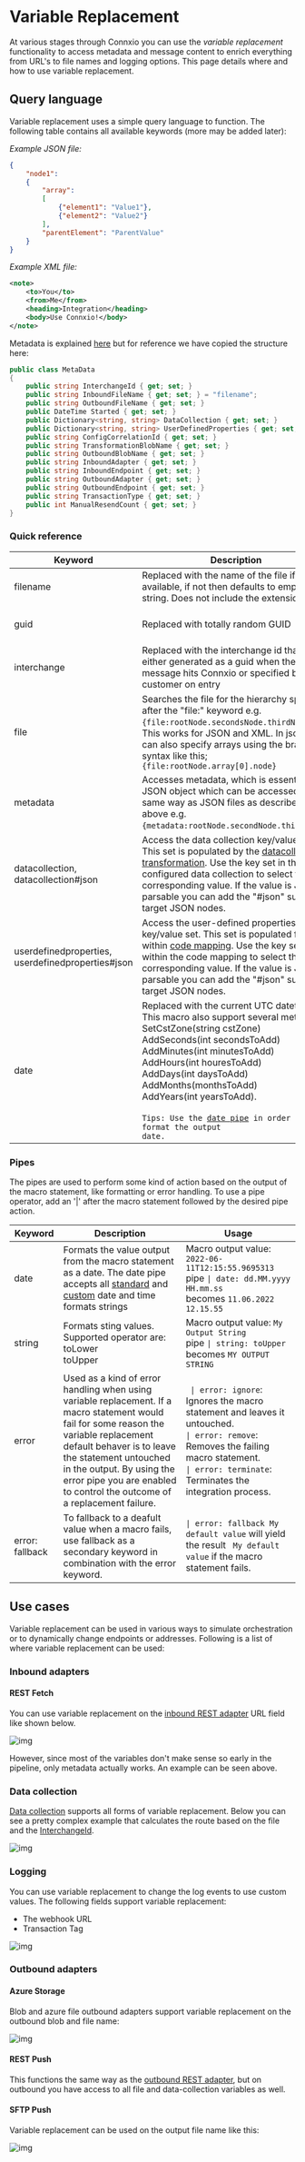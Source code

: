 # Variable Replacement

At various stages through Connxio you can use the *variable replacement* functionality to access metadata and message content to enrich everything from URL's to file names and logging options. This page details where and how to use variable replacement.

## Query language

Variable replacement uses a simple query language to function. The following table contains all available keywords (more may be added later):

*Example JSON file:*

```json
{ 
    "node1": 
    { 
        "array": 
        [ 
            {"element1": "Value1"},
            {"element2": "Value2"}
        ],
        "parentElement": "ParentValue"
    } 
}    
```

*Example XML file:*

```xml
<note>
    <to>You</to>
    <from>Me</from>
    <heading>Integration</heading>
    <body>Use Connxio!</body>
</note>
```

Metadata is explained [here](/integrations/metadata) but for reference we have copied the structure here:

```csharp
public class MetaData
{
    public string InterchangeId { get; set; }
    public string InboundFileName { get; set; } = "filename";
    public string OutboundFileName { get; set; }
    public DateTime Started { get; set; }
    public Dictionary<string, string> DataCollection { get; set; }
    public Dictionary<string, string> UserDefinedProperties { get; set; }
    public string ConfigCorrelationId { get; set; }
    public string TransformationBlobName { get; set; }
    public string OutboundBlobName { get; set; }
    public string InboundAdapter { get; set; }
    public string InboundEndpoint { get; set; }
    public string OutboundAdapter { get; set; }
    public string OutboundEndpoint { get; set; }
    public string TransactionType { get; set; }
    public int ManualResendCount { get; set; }
}
```

### Quick reference

| Keyword | Description | Variable value | Usage |
| --- | --- | --- | --- |
| filename | Replaced with the name of the file if available, if not then defaults to empty string. Does not include the extension. | myfilename.txt | `http://www.myapi.com/{filename}` <br/>  becomes `http://www.myapi.com/myfilename` |
| guid | Replaced with totally random GUID | 4ec6cc49-6d66-4a2a-b0ac-c5ab942cbdab | `http://www.myapi.com/{guid}` <br/>  becomes `http://www.myapi.com/4ec6cc49-6d66-4a2a-b0ac-c5ab942cbdab` |
| interchange | Replaced with the interchange id that is either generated as a guid when the message hits Connxio or specified by the customer on entry | myid-1 | `http://www.myapi.com/{interchange}` <br/> becomes `http://www.myapi.com/myid-1` |
| file | Searches the file for the hierarchy specified after the "file:" keyword e.g. `{file:rootNode.secondsNode.thirdNode}`. This works for JSON and XML. In json you can also specify arrays using the bracket syntax like this; `{file:rootNode.array[0].node}` | See example json and xml above | JSON: `http://www.myapi.com/{file:node1.array[1].element2}` <br/>  becomes `http://www.myapi.com/Value2` <br/> <br/> XML: `http://www.myapi.com/{file:note.heading}` <br/>  becomes `http://www.myapi.com/integration`
| metadata | Accesses metadata, which is essentially a JSON object which can be accessed in the same way as JSON files as described above e.g. `{metadata:rootNode.secondNode.thirdNode}`. | See *Metadata* structure above | `http://www.myapi.com/{metadata:InboundFileName}` <br/>  becomes `http://www.myapi.com/filename` |
| datacollection, datacollection#json | Access the data collection key/value set. This set is populated by the [datacollection transformation](/integrations/transformation/data-collection). Use the key set in the configured data collection to select the corresponding value. If the value is JSON parsable you can add the "#json" suffix to target JSON nodes. | Key is "mykey" and value is the example JSON file above. | `http://www.myapi.com/{datacollection#json:mykey.node1.array[1].element1}` becomes `http://www.myapi.com/value1` |
| userdefinedproperties, userdefinedproperties#json | Access the user-defined properties key/value set. This set is populated from within [code mapping](/integrations/transformation/code-components). Use the key set from within the code mapping to select the corresponding value. If the value is JSON parsable you can add the "#json" suffix to target JSON nodes. | Key is "mykey" and value is the example JSON file above. | `http://www.myapi.com/{userdefinedproperties#json:mykey.node1.array[1].element1}` becomes `http://www.myapi.com/value1` |
| date | Replaced with the current UTC datetime. This macro also support several methods: <br /> SetCstZone(string cstZone) <br /> AddSeconds(int secondsToAdd) <br /> AddMinutes(int minutesToAdd) <br /> AddHours(int houresToAdd) <br /> AddDays(int daysToAdd) <br /> AddMonths(monthsToAdd) <br /> AddYears(int yearsToAdd). <br /><br /><code>Tips: Use the [date pipe](#pipes) in order to format the output date.</code> | 2022-06-10T08:24:35.2408329Z | `http://www.myapi.com/getbydate?date={date.SetCstZone(Central Europe Standard Time).AddDays(1)}` <br/>  becomes `http://www.myapi.com/getbydate?date=2022-06-11T10:33:19.6029842` |

### Pipes

The pipes are used to perform some kind of action based on the output of the macro statement, like formatting or error handling. To use a pipe operator, add an '|' after the macro statement followed by the desired pipe action.

| Keyword | Description | Usage |
| --- | --- | --- |
| date | Formats the value output from the macro statement as a date. The date pipe accepts all [standard](https://docs.microsoft.com/en-us/dotnet/standard/base-types/standard-date-and-time-format-strings) and [custom](https://docs.microsoft.com/en-us/dotnet/standard/base-types/custom-date-and-time-format-strings) date and time formats strings | Macro output value: <code>2022-06-11T12:15:55.9695313</code> <br /> pipe <code>\| date: dd.MM.yyyy HH.mm.ss</code> <br /> becomes <code>11.06.2022 12.15.55</code> |
| string | Formats sting values. Supported operator are: <br /> toLower <br /> toUpper| Macro output value: <code>My Output String</code> <br /> pipe <code>\| string: toUpper</code> <br /> becomes <code>MY OUTPUT STRING</code> |
| error | Used as a kind of error handling when using variable replacement. If a macro statement would fail for some reason the variable replacement default behaver is to leave the statement untouched in the output. By using the error pipe you are enabled to control the outcome of a replacement failure. | <code> \| error: ignore</code>: Ignores the macro statement and leaves it untouched. <br /> <code>\| error: remove</code>: Removes the failing macro statement. <br /> <code>\| error: terminate</code>: Terminates the integration process. |
| error: fallback | To fallback to a deafult value when a macro fails, use fallback as a secondary keyword in combination with the error keyword.  | <code>\| error: fallback My default value</code> will yield the result <code> My default value</code> if the macro statement fails.| 

## Use cases

Variable replacement can be used in various ways to simulate orchestration or to dynamically change endpoints or addresses. Following is a list of where variable replacement can be used:

### Inbound adapters

#### REST Fetch

You can use variable replacement on the [inbound REST adapter](/integrations/adapters/inbound/rest) URL field like shown below.

![img](https://cmhpictsa.blob.core.windows.net/pictures/Http%20Inbound%20Variable%20Incection.PNG?sv=2020-04-08&st=2021-09-19T11%3A02%3A00Z&se=2037-10-20T11%3A02%3A00Z&sr=b&sp=r&sig=rfVbo%2BwsjzX7XfQqp09vLfCqutI3riI1X1a0oEgOjsQ%3D)

However, since most of the variables don't make sense so early in the pipeline, only metadata actually works. An example can be seen above.

### Data collection

[Data collection](/integrations/transformation/data-collection) supports all forms of variable replacement. Below you can see a pretty complex example that calculates the route based on the file and the [InterchangeId](/getting-started/core-concepts).

![img](https://cmhpictsa.blob.core.windows.net/pictures/Datacollection%20variable%20replacement.PNG?sv=2020-04-08&st=2021-09-19T11%3A12%3A00Z&se=2040-10-20T11%3A12%3A00Z&sr=b&sp=r&sig=2gUVxSSnsXFWskM5v9tr56kzv4OG6iBdmG9v%2FYG3r1c%3D)

### Logging

You can use variable replacement to change the log events to use custom values. The following fields support variable replacement:

- The webhook URL
- Transaction Tag

![img](https://cmhpictsa.blob.core.windows.net/pictures/Logging%20variable%20replacement.PNG?sv=2020-04-08&st=2021-09-19T11%3A39%3A00Z&se=2040-10-20T11%3A39%3A00Z&sr=b&sp=r&sig=IhzISXiKkcu5SWfEr3Wa0ShXRtMrTuKsMv0U7NhzPFE%3D)

### Outbound adapters

#### Azure Storage

Blob and azure file outbound adapters support variable replacement on the outbound blob and file name:

![img](https://cmhpictsa.blob.core.windows.net/pictures/Azure%20storage%20variable%20replacement.PNG?sv=2020-04-08&st=2021-09-20T08%3A21%3A00Z&se=2040-10-21T08%3A21%3A00Z&sr=b&sp=r&sig=d%2FLLapJMSUoE0botbQz02jlv46IaHwqxL4gaN5YMeWI%3D)

#### REST Push

This functions the same way as the [outbound REST adapter](#rest-fetch), but on outbound you have access to all file and data-collection variables as well.

#### SFTP Push

Variable replacement can be used on the output file name like this:

![img](https://cmhpictsa.blob.core.windows.net/pictures/SFTP%20out%20variable%20replacement.PNG?sv=2020-04-08&st=2021-09-20T08%3A28%3A00Z&se=2040-10-21T08%3A28%3A00Z&sr=b&sp=r&sig=AH%2FsrgpSvKhMF2FWhM%2FxylxjgEr69trGsnwGW43as1w%3D)
